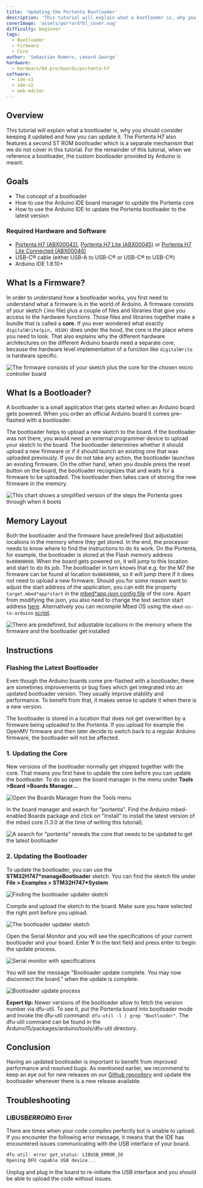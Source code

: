 ```yaml
---
title: 'Updating the Portenta Bootloader'
description: 'This tutorial will explain what a bootloader is, why you should consider keeping it updated and how you can update it.'
coverImage: 'assets/por*ard*bl_cover.svg'
difficulty: beginner
tags:
  - Bootloader
  - Firmware
  - Core
author: 'Sebastian Romero, Lenard George'
hardware:
  - hardware/04.pro/boards/portenta-h7
software:
  - ide-v1
  - ide-v2
  - web-editor
---
```


## Overview
This tutorial will explain what a bootloader is, why you should consider keeping it updated and how you can update it. The Portenta H7 also features a second ST ROM bootloader which is a separate mechanism that we do not cover in this tutorial. For the remainder of this tutorial, when we reference a bootloader, the custom bootloader provided by Arduino is meant.

## Goals

- The concept of a bootloader
- How to use the Arduino IDE board manager to update the Portenta core
- How to use the Arduino IDE to update the Portenta bootloader to the latest version

### Required Hardware and Software

- [Portenta H7 (ABX00042)](https://store.arduino.cc/products/portenta-h7), [Portenta H7 Lite (ABX00045)](https://store.arduino.cc/products/portenta-h7-lite) or [Portenta H7 Lite Connected (ABX00046)](https://store.arduino.cc/products/portenta-h7-lite-connected)
- USB-C® cable (either USB-A to USB-C® or USB-C® to USB-C®)
- Arduino IDE 1.8.10+

## What Is a Firmware?

In order to understand how a bootloader works, you first need to understand what a firmware is in the world of Arduino. A firmware consists of your sketch (.ino file) plus a couple of files and libraries that give you access to the hardware functions. Those files and libraries together make a bundle that is called a **core**. If you ever wondered what exactly `digitalWrite(pin, HIGH)` does under the hood, the core is the place where you need to look. That also explains why the different hardware architectures on the different Arduino boards need a separate core, because the hardware level implementation of a function like `digitalWrite` is hardware specific.

![The firmware consists of your sketch plus the core for the chosen micro controller board](assets/por*ard*bl_firmware.svg)

## What Is a Bootloader?

A bootloader is a small application that gets started when an Arduino board gets powered. When you order an official Arduino board it comes pre-flashed with a bootloader.

The bootloader helps to upload a new sketch to the board. If the bootloader was not there, you would need an external programmer device to upload your sketch to the board. The bootloader determines whether it should upload a new firmware or if it should launch an existing one that was uploaded previously. If you do not take any action, the bootloader launches an existing firmware. On the other hand, when you double press the reset button on the board, the bootloader recognizes that and waits for a firmware to be uploaded. The bootloader then takes care of storing the new firmware in the memory.

![This chart shows a simplified version of the steps the Portenta goes through when it boots](assets/por*ard*bl*booting*process.svg)

## Memory Layout

Both the bootloader and the firmware have predefined (but adjustable) locations in the memory where they get stored. In the end, the processor needs to know where to find the instructions to do its work. On the Portenta, for example, the bootloader is stored at the Flash memory address `0x08000000`. When the board gets powered on, it will jump to this location and start to do its job. The bootloader in turn knows that e.g. for the M7 the firmware can be found at location `0x08040000`, so it will jump there if it does not need to upload a new firmware.
Should you for some reason want to adjust the start address of the application, you can edit the property `target.mbed*app*start` in the [mbed*app.json config file](https://github.com/arduino/ArduinoCore-mbed/blob/master/variants/PORTENTA*H7*M7/conf/mbed*app.json) of the core. Apart from modifying the json, you also need to change the text section start address [here](https://github.com/arduino/ArduinoCore-mbed/blob/master/variants/PORTENTA*H7*M7/linker_script.ld#L3). Alternatively you can recompile Mbed OS using the `mbed-os-to-arduino` [script](https://github.com/arduino/ArduinoCore-mbed/blob/master/mbed-os-to-arduino).

![There are predefined, but adjustable locations in the memory where the firmware and the bootloader get installed](assets/por*ard*bl*flash*memory.svg)


## Instructions

### Flashing the Latest Bootloader
Even though the Arduino boards come pre-flashed with a bootloader, there are sometimes improvements or bug fixes which get integrated into an updated bootloader version. They usually improve stability and performance. To benefit from that, it makes sense to update it when there is a new version.

The bootloader is stored in a location that does not get overwritten by a firmware being uploaded to the Portenta. If you upload for example the OpenMV firmware and then later decide to switch back to a regular Arduino firmware, the bootloader will not be affected.

### 1. Updating the Core
New versions of the bootloader normally get shipped together with the core. That means you first have to update the core before you can update the bootloader. To do so open the board manager in the menu under **Tools >Board >Boards Manager...**

![Open the Boards Manager from the Tools menu](assets/por*ard*bl*boards*manager.png)

In the board manager and search for "portenta". Find the Arduino mbed-enabled Boards package and click on "Install" to install the latest version of the mbed core (1.3.0 at the time of writing this tutorial).

![A search for "portenta" reveals the core that needs to be updated to get the latest bootloader](assets/por*ard*bl*update*core.png)

### 2. Updating the Bootloader
To update the bootloader, you can use the **STM32H747*manageBootloader** sketch. You can find the sketch file under **File > Examples > STM32H747*System**

![Finding the bootloader updater sketch](assets/por*ard*bl*find*sketch_file.png)

Compile and upload the sketch to the board. Make sure you have selected the right port before you upload.

![The bootloader updater sketch](assets/por*ard*bl*updater*sketch.png)

Open the Serial Monitor and you will see the specifications of your current bootloader and your board. Enter **Y** in the text field and press enter to begin the update process.

![Serial monitor with specifications](assets/por*ard*bl*update*available.png)

You will see the message "Bootloader update complete. You may now disconnect the board." when the update is complete.

![Bootloader update process](assets/por*ard*bl*update*complete.png)

**Expert tip:** Newer versions of the bootloader allow to fetch the version number via dfu-util. To see it, put the Portenta board into bootloader mode and invoke the dfu-util command: `dfu-util -l | grep "Bootloader"`. The dfu-util command can be found in the Arduino15/packages/arduino/tools/dfu-util directory.

## Conclusion
Having an updated bootloader is important to benefit from improved performance and resolved bugs. As mentioned earlier, we recommend to keep an eye out for new releases on our [Github repository](https://github.com/arduino/ArduinoCore-mbed/tree/master/bootloaders) and update the bootloader whenever there is a new release available.

## Troubleshooting
### LIBUSB*ERROR*IO Error

There are times when your code compiles perfectly but is unable to upload. If you encounter the following error message, it means that the IDE has encountered issues communicating with the USB interface of your board.

```cpp
dfu-util: error get_status: LIBUSB_ERROR_IO
Opening DFU capable USB device... 
```

Unplug and plug in the board to re-initiate the USB interface and you should be able to upload the code without issues.
